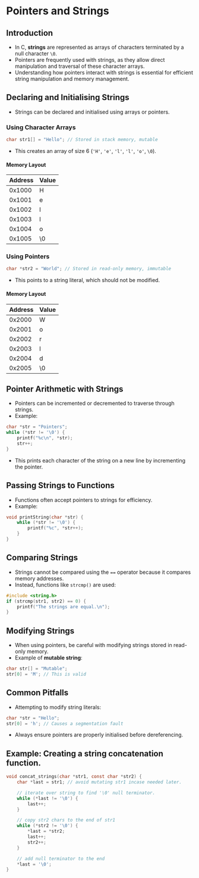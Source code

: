 # Pointers and Strings

## Introduction

- In C, **strings** are represented as arrays of characters terminated by a null character `\0`.
- Pointers are frequently used with strings, as they allow direct manipulation and traversal of these character arrays.
- Understanding how pointers interact with strings is essential for efficient string manipulation and memory management.

## Declaring and Initialising Strings

- Strings can be declared and initialised using arrays or pointers.

### Using Character Arrays

```c
char str1[] = "Hello"; // Stored in stack memory, mutable
```

- This creates an array of size 6 (`'H'`, `'e'`, `'l'`, `'l'`, `'o'`, `\0`).

#### Memory Layout

| Address | Value |
| ------- | ----- |
| 0x1000  | H     |
| 0x1001  | e     |
| 0x1002  | l     |
| 0x1003  | l     |
| 0x1004  | o     |
| 0x1005  | \0    |

### Using Pointers

```c
char *str2 = "World"; // Stored in read-only memory, immutable
```

- This points to a string literal, which should not be modified.

#### Memory Layout

| Address | Value |
| ------- | ----- |
| 0x2000  | W     |
| 0x2001  | o     |
| 0x2002  | r     |
| 0x2003  | l     |
| 0x2004  | d     |
| 0x2005  | \0    |

## Pointer Arithmetic with Strings

- Pointers can be incremented or decremented to traverse through strings.
- Example:

```c
char *str = "Pointers";
while (*str != '\0') {
    printf("%c\n", *str);
    str++;
}
```

- This prints each character of the string on a new line by incrementing the pointer.

## Passing Strings to Functions

- Functions often accept pointers to strings for efficiency.
- Example:

```c
void printString(char *str) {
    while (*str != '\0') {
        printf("%c", *str++);
    }
}
```

## Comparing Strings

- Strings cannot be compared using the `==` operator because it compares memory addresses.
- Instead, functions like `strcmp()` are used:

```c
#include <string.h>
if (strcmp(str1, str2) == 0) {
    printf("The strings are equal.\n");
}
```

## Modifying Strings

- When using pointers, be careful with modifying strings stored in read-only memory.
- Example of **mutable string**:

```c
char str[] = "Mutable";
str[0] = 'M'; // This is valid
```

## Common Pitfalls

- Attempting to modify string literals:

```c
char *str = "Hello";
str[0] = 'h'; // Causes a segmentation fault
```

- Always ensure pointers are properly initialised before dereferencing.

## Example: Creating a string concatenation function.

```c
void concat_strings(char *str1, const char *str2) {
    char *last = str1; // avoid mutating str1 incase needed later.

    // iterate over string to find '\0' null terminator.
    while (*last != '\0') {
        last++;
    }

    // copy str2 chars to the end of str1
    while (*str2 != '\0') {
        *last = *str2;
        last++;
        str2++;
    }

    // add null terminator to the end
    *last = '\0';
}
```
